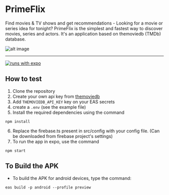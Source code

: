 # PrimeFlix
Find movies & TV shows and get recommendations - Looking for a movie or series idea for tonight? PrimeFlix is the simplest and fastest way to discover movies, series and actors. It's an application based on themoviedb (TMDb) database.

![alt image](https://user-images.githubusercontent.com/50322149/149024555-ebc3d433-a2db-423d-b162-cfe52ff9faf4.png)

---

[![runs with expo](https://img.shields.io/badge/Runs%20with%20Expo-4630EB.svg?style=flat-square&logo=EXPO&labelColor=f3f3f3&logoColor=000)](https://expo.io/)

## How to test

1. Clone the repository
2. Create your own api key from [themoviedb](https://developers.themoviedb.org/)
3. Add `THEMOVIEDB_API_KEY` key on your EAS secrets
4. create a `.env` (see the example file)
5. Install the required dependencies using the command
```
npm install
```
6. Replace the firebase.ts present in src/config with your config file. (Can be downloaded from firebase project's settings)
7. To run the app in expo, use the command
```
npm start
```

## To Build the APK

- To build the APK for android devices, type the command:
```
eas build -p android --profile preview
```

